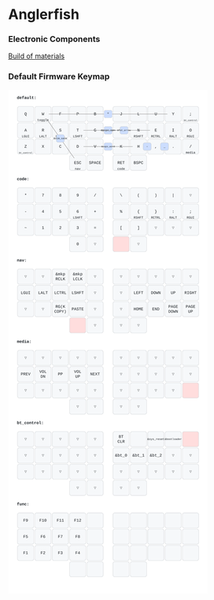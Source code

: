 # Anglerfish 

### Electronic Components 
[Build of materials](assets/bom.md)

### Default Firmware Keymap
![Keymap](assets/keymap.svg)

